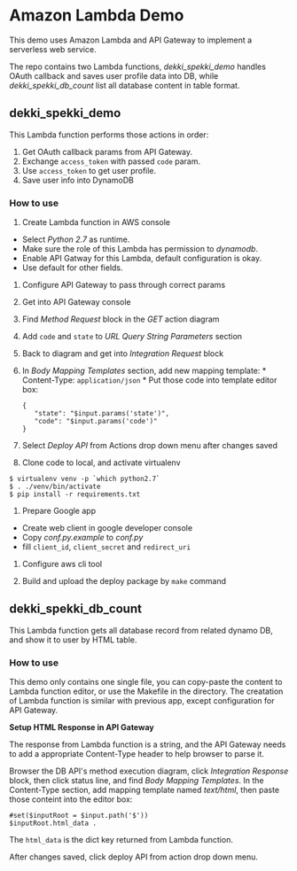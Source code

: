 # Amazon Lambda Demo

This demo uses Amazon Lambda and API Gateway to implement a serverless web service.

The repo contains two Lambda functions, *dekki_spekki_demo* handles OAuth callback and saves user profile data into DB, while *dekki_spekki_db_count* list all database content in table format.

## dekki_spekki_demo

This Lambda function performs those actions in order:

1. Get OAuth callback params from API Gateway.
1. Exchange `access_token` with passed `code` param.
1. Use `access_token` to get user profile.
1. Save user info into DynamoDB

### How to use

1. Create Lambda function in AWS console
  * Select *Python 2.7* as runtime.
  * Make sure the role of this Lambda has permission to *dynamodb*.
  * Enable API Gatway for this Lambda, default configuration is okay.
  * Use default for other fields.

1. Configure API Gateway to pass through correct params
  1. Get into API Gateway console
  1. Find *Method Request* block in the *GET* action diagram
  1. Add `code` and `state` to *URL Query String Parameters* section
  1. Back to diagram and get into *Integration Request* block
  1. In *Body Mapping Templates* section, add new mapping template:
    * Content-Type: `application/json`
    * Put those code into template editor box:
      ```
      {
         "state": "$input.params('state')",
         "code": "$input.params('code')"
      }
      ```
  1. Select *Deploy API* from Actions drop down menu after changes saved

1. Clone code to local, and activate virtualenv
  ```
  $ virtualenv venv -p `which python2.7`
  $ . ./venv/bin/activate
  $ pip install -r requirements.txt
  ```

1. Prepare Google app
  * Create web client in google developer console
  * Copy *conf.py.example* to *conf.py*
  * fill `client_id`, `client_secret` and `redirect_uri`

1. Configure aws cli tool

1. Build and upload the deploy package by `make` command

## dekki_spekki_db_count

This Lambda function gets all database record from related dynamo DB, and show it to user by HTML table.

### How to use

This demo only contains one single file, you can copy-paste the content to Lambda function editor, or use the Makefile in the directory. The creatation of Lambda function is similar with previous app, except configuration for API Gateway.

**Setup HTML Response in API Gateway**

The response from Lambda function is a string, and the API Gateway needs to add a appropriate Content-Type header to help browser to parse it.

Browser the DB API's method execution diagram, click *Integration Response* block, then click status line, and find *Body Mapping Templates*. In the Content-Type section, add mapping template named *text/html*, then paste those conteint into the editor box:

```
#set($inputRoot = $input.path('$'))
$inputRoot.html_data .
```

The `html_data` is the dict key returned from Lambda function.

After changes saved, click deploy API from action drop down menu.

